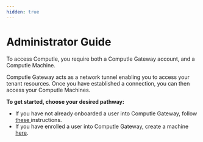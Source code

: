 ```yaml
---
hidden: true
---
```


# Administrator Guide

To access Computle, you require both a Computle Gateway account, and a Computle Machine.

Computle Gateway acts as a network tunnel enabling you to access your tenant resources. Once you have established a connection, you can then access your Computle Machines.&#x20;

**To get started, choose your desired pathway:**

* If you have not already onboarded a user into Computle Gateway, follow [these ](../service-delivery/gateway-deployment.md)instructions.&#x20;
* If you have enrolled a user into Computle Gateway, create a machine [here](broken-reference).&#x20;

